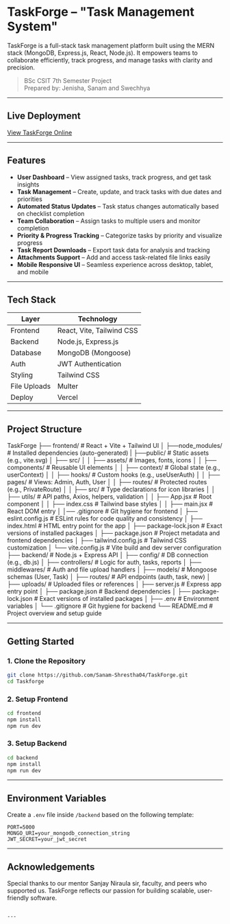 # TaskForge – "Task Management System"

TaskForge is a full-stack task management platform built using the MERN stack (MongoDB, Express.js, React, Node.js). It empowers teams to collaborate efficiently, track progress, and manage tasks with clarity and precision.

> BSc CSIT 7th Semester Project  
> Prepared by: Jenisha, Sanam and Swechhya

---

## Live Deployment

[View TaskForge Online](https://taskforgetms-1.onrender.com)

---

## Features

- **User Dashboard** – View assigned tasks, track progress, and get task insights
- **Task Management** – Create, update, and track tasks with due dates and priorities
- **Automated Status Updates** – Task status changes automatically based on checklist completion
- **Team Collaboration** – Assign tasks to multiple users and monitor completion
- **Priority & Progress Tracking** – Categorize tasks by priority and visualize progress
- **Task Report Downloads** – Export task data for analysis and tracking
- **Attachments Support** – Add and access task-related file links easily
- **Mobile Responsive UI** – Seamless experience across desktop, tablet, and mobile

---

## Tech Stack

| Layer        | Technology                |
| ------------ | ------------------------- |
| Frontend     | React, Vite, Tailwind CSS |
| Backend      | Node.js, Express.js       |
| Database     | MongoDB (Mongoose)        |
| Auth         | JWT Authentication        |
| Styling      | Tailwind CSS              |
| File Uploads | Multer                    |
| Deploy       | Vercel                    |

---

## Project Structure

TaskForge
├── frontend/ # React + Vite + Tailwind UI
│ ├──node_modules/ # Installed dependencies (auto-generated)
| ├──public/ # Static assets (e.g., vite.svg)
│ ├── src/
│ │ ├── assets/ # Images, fonts, icons
│ │ ├── components/ # Reusable UI elements
│ │ ├── context/ # Global state (e.g., userContext)
│ │ ├── hooks/ # Custom hooks (e.g., useUserAuth)
│ │ ├── pages/ # Views: Admin, Auth, User
│ │ ├── routes/ # Protected routes (e.g., PrivateRoute)
│ │ ├── src/ # Type declarations for icon libraries
│ │ ├── utils/ # API paths, Axios, helpers, validation
│ │ ├── App.jsx # Root component
│ │ ├── index.css # Tailwind base styles
│ │ ├── main.jsx # React DOM entry
│ │── .gitignore # Git hygiene for frontend
│ ├── eslint.config.js # ESLint rules for code quality and consistency
│ ├── index.html # HTML entry point for the app
│ ├── package-lock.json # Exact versions of installed packages
│ ├── package.json # Project metadata and frontend dependencies
│ ├── tailwind.config.js # Tailwind CSS customization
│ └── vite.config.js # Vite build and dev server configuration
├── backend/ # Node.js + Express API
│ ├── config/ # DB connection (e.g., db.js)
│ ├── controllers/ # Logic for auth, tasks, reports
│ ├── middlewares/ # Auth and file upload handlers
│ ├── models/ # Mongoose schemas (User, Task)
│ ├── routes/ # API endpoints (auth, task, new)
│ ├── uploads/ # Uploaded files or references
│ ├── server.js # Express app entry point
│ ├── package.json # Backend dependencies
│ ├── package-lock.json # Exact versions of installed packages
│ ├── .env # Environment variables
│ └── .gitignore # Git hygiene for backend
└── README.md # Project overview and setup guide

---

## Getting Started

### 1. Clone the Repository

```bash
git clone https://github.com/Sanam-Shrestha04/TaskForge.git
cd Taskforge
```

### 2. Setup Frontend

```bash
cd frontend
npm install
npm run dev
```

### 3. Setup Backend

```bash
cd backend
npm install
npm run dev
```

---

## Environment Variables

Create a `.env` file inside `/backend` based on the following template:

```env
PORT=5000
MONGO_URI=your_mongodb_connection_string
JWT_SECRET=your_jwt_secret
```

---

## Acknowledgements

Special thanks to our mentor Sanjay Niraula sir, faculty, and peers who supported us. TaskForge reflects our passion for building scalable, user-friendly software.

```

---
```
